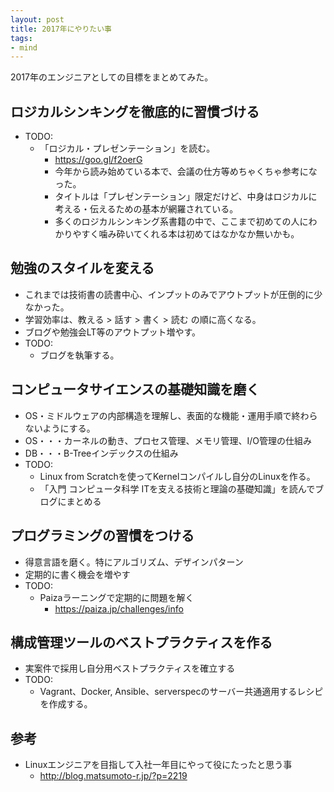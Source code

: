 ```yaml
---
layout: post
title: 2017年にやりたい事
tags: 
- mind
---
```

2017年のエンジニアとしての目標をまとめてみた。
<!-- more -->
## ロジカルシンキングを徹底的に習慣づける
- TODO:
  - 「ロジカル・プレゼンテーション」を読む。
    - https://goo.gl/f2oerG
    - 今年から読み始めている本で、会議の仕方等めちゃくちゃ参考になった。
    - タイトルは「プレゼンテーション」限定だけど、中身はロジカルに考える・伝えるための基本が網羅されている。
    - 多くのロジカルシンキング系書籍の中で、ここまで初めての人にわかりやすく噛み砕いてくれる本は初めてはなかなか無いかも。

## 勉強のスタイルを変える
- これまでは技術書の読書中心、インプットのみでアウトプットが圧倒的に少なかった。
- 学習効率は、教える > 話す > 書く > 読む の順に高くなる。
- ブログや勉強会LT等のアウトプット増やす。
- TODO:
  - ブログを執筆する。

## コンピュータサイエンスの基礎知識を磨く
- OS・ミドルウェアの内部構造を理解し、表面的な機能・運用手順で終わらないようにする。
- OS・・・カーネルの動き、プロセス管理、メモリ管理、I/O管理の仕組み
- DB・・・B-Treeインデックスの仕組み
- TODO:
  - Linux from Scratchを使ってKernelコンパイルし自分のLinuxを作る。
  - 「入門 コンピュータ科学 ITを支える技術と理論の基礎知識」を読んでブログにまとめる

## プログラミングの習慣をつける
- 得意言語を磨く。特にアルゴリズム、デザインパターン
- 定期的に書く機会を増やす
- TODO:
  - Paizaラーニングで定期的に問題を解く
    - https://paiza.jp/challenges/info

## 構成管理ツールのベストプラクティスを作る
- 実案件で採用し自分用ベストプラクティスを確立する
- TODO:
  - Vagrant、Docker, Ansible、serverspecのサーバー共通適用するレシピを作成する。

## 参考
- Linuxエンジニアを目指して入社一年目にやって役にたったと思う事
  - http://blog.matsumoto-r.jp/?p=2219
